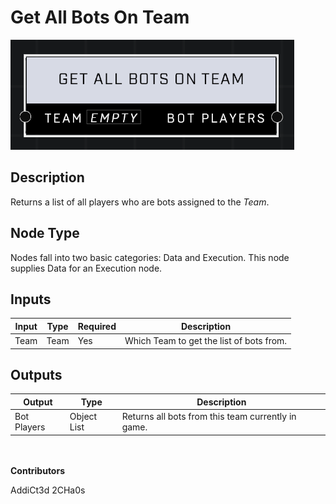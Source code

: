 # Get All Bots On Team
![](../../../.gitbook/assets/get-all-bots-on-team.png)
## Description
Returns a list of all players who are bots assigned to the *Team*.

## Node Type
Nodes fall into two basic categories: Data and Execution. This node supplies Data for an Execution node.

## Inputs
| Input            | Type             | Required | Description												    |
|------------------|------------------|----------|--------------------------------------------------------------|
| Team | Team  | Yes  | Which Team to get the list of bots from. |

## Outputs
| Output           | Type             | Description												     |
|------------------|------------------|--------------------------------------------------------------|
| Bot Players | Object List  | Returns all bots from this team currently in game. |

\
\
**Contributors**

AddiCt3d 2CHa0s

